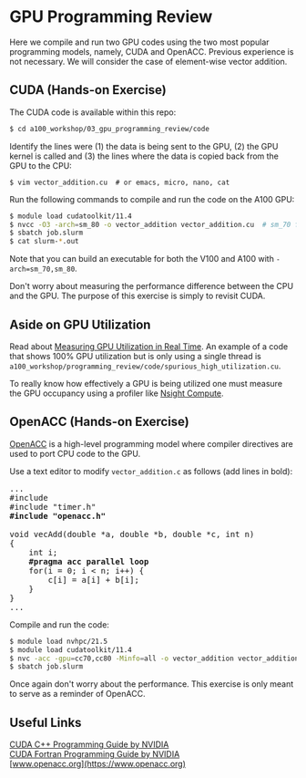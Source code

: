 # GPU Programming Review

Here we compile and run two GPU codes using the two most popular programming models, namely, CUDA and OpenACC. Previous experience is not necessary. We will consider the case of element-wise vector addition.

## CUDA (Hands-on Exercise)

The CUDA code is available within this repo:

```bash
$ cd a100_workshop/03_gpu_programming_review/code
```

Identify the lines were (1) the data is being sent to the GPU, (2) the GPU kernel is called and (3) the lines where the data is copied back from the GPU to the CPU:

```
$ vim vector_addition.cu  # or emacs, micro, nano, cat
```

Run the following commands to compile and run the code on the A100 GPU:

```bash
$ module load cudatoolkit/11.4
$ nvcc -O3 -arch=sm_80 -o vector_addition vector_addition.cu  # sm_70 for V100, sm_80 for A100
$ sbatch job.slurm
$ cat slurm-*.out
```

Note that you can build an executable for both the V100 and A100 with `-arch=sm_70,sm_80`.

Don't worry about measuring the performance difference between the CPU and the GPU. The purpose of this exercise is simply to revisit CUDA.

## Aside on GPU Utilization

Read about [Measuring GPU Utilization in Real Time](https://researchcomputing.princeton.edu/support/knowledge-base/gpu-computing#gpu-utilization). An example of a code that shows 100% GPU utilization but is only using a single thread is `a100_workshop/programming_review/code/spurious_high_utilization.cu`.

To really know how effectively a GPU is being utilized one must measure the GPU occupancy using a profiler like [Nsight Compute](https://github.com/PrincetonUniversity/gpu_programming_intro/tree/master/04_gpu_tools#nsight-compute-ncu-for-gpu-kernel-profiling).

## OpenACC (Hands-on Exercise)

[OpenACC](https://www.openacc.org) is a high-level programming model where compiler directives are used to port CPU code to the GPU.

Use a text editor to modify `vector_addition.c` as follows (add lines in bold):

<pre>
...
#include <math.h>
#include "timer.h"
<b>#include "openacc.h"</b>

void vecAdd(double *a, double *b, double *c, int n)
{
    int i;
    <b>#pragma acc parallel loop</b>
    for(i = 0; i < n; i++) {
        c[i] = a[i] + b[i];
    }
}
...
</pre>

Compile and run the code:

```bash
$ module load nvhpc/21.5
$ module load cudatoolkit/11.4
$ nvc -acc -gpu=cc70,cc80 -Minfo=all -o vector_addition vector_addition.c
$ sbatch job.slurm
```

Once again don't worry about the performance. This exercise is only meant to serve as a reminder of OpenACC.

## Useful Links

[CUDA C++ Programming Guide by NVIDIA](https://docs.nvidia.com/cuda/cuda-c-programming-guide/index.html)  
[CUDA Fortran Programming Guide by NVIDIA](https://docs.nvidia.com/hpc-sdk/compilers/cuda-fortran-prog-guide/index.html)  
[www.openacc.org](https://www.openacc.org)  
